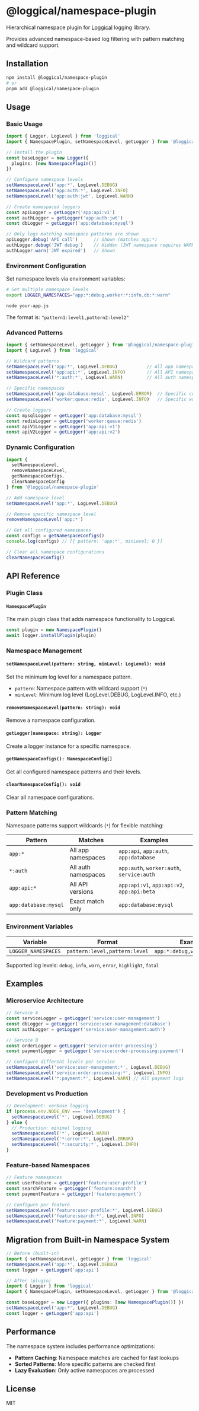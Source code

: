 # @loggical/namespace-plugin

Hierarchical namespace plugin for [Loggical](https://github.com/ilancohen/loggical) logging library.

Provides advanced namespace-based log filtering with pattern matching and wildcard support.

## Installation

```bash
npm install @loggical/namespace-plugin
# or
pnpm add @loggical/namespace-plugin
```

## Usage

### Basic Usage

```typescript
import { Logger, LogLevel } from 'loggical'
import { NamespacePlugin, setNamespaceLevel, getLogger } from '@loggical/namespace-plugin'

// Install the plugin
const baseLogger = new Logger({
  plugins: [new NamespacePlugin()]
})

// Configure namespace levels
setNamespaceLevel('app:*', LogLevel.DEBUG)
setNamespaceLevel('app:auth:*', LogLevel.INFO)
setNamespaceLevel('app:auth:jwt', LogLevel.WARN)

// Create namespaced loggers
const apiLogger = getLogger('app:api:v1')
const authLogger = getLogger('app:auth:jwt')
const dbLogger = getLogger('app:database:mysql')

// Only logs matching namespace patterns are shown
apiLogger.debug('API call')      // Shown (matches app:*)
authLogger.debug('JWT debug')    // Hidden (JWT namespace requires WARN+)
authLogger.warn('JWT expired')   // Shown
```

### Environment Configuration

Set namespace levels via environment variables:

```bash
# Set multiple namespace levels
export LOGGER_NAMESPACES="app:*:debug,worker:*:info,db:*:warn"

node your-app.js
```

The format is: `"pattern1:level1,pattern2:level2"`

### Advanced Patterns

```typescript
import { setNamespaceLevel, getLogger } from '@loggical/namespace-plugin'
import { LogLevel } from 'loggical'

// Wildcard patterns
setNamespaceLevel('app:*', LogLevel.DEBUG)           // All app namespaces
setNamespaceLevel('app:api:*', LogLevel.INFO)        // All API namespaces
setNamespaceLevel('*:auth:*', LogLevel.WARN)         // All auth namespaces

// Specific namespaces
setNamespaceLevel('app:database:mysql', LogLevel.ERROR)  // Specific component
setNamespaceLevel('worker:queue:redis', LogLevel.INFO)   // Specific worker

// Create loggers
const mysqlLogger = getLogger('app:database:mysql')
const redisLogger = getLogger('worker:queue:redis')
const apiV1Logger = getLogger('app:api:v1')
const apiV2Logger = getLogger('app:api:v2')
```

### Dynamic Configuration

```typescript
import { 
  setNamespaceLevel, 
  removeNamespaceLevel, 
  getNamespaceConfigs,
  clearNamespaceConfig 
} from '@loggical/namespace-plugin'

// Add namespace level
setNamespaceLevel('app:*', LogLevel.DEBUG)

// Remove specific namespace level
removeNamespaceLevel('app:*')

// Get all configured namespaces
const configs = getNamespaceConfigs()
console.log(configs) // [{ pattern: 'app:*', minLevel: 0 }]

// Clear all namespace configurations
clearNamespaceConfig()
```

## API Reference

### Plugin Class

#### `NamespacePlugin`

The main plugin class that adds namespace functionality to Loggical.

```typescript
const plugin = new NamespacePlugin()
await logger.installPlugin(plugin)
```

### Namespace Management

#### `setNamespaceLevel(pattern: string, minLevel: LogLevel): void`

Set the minimum log level for a namespace pattern.

- `pattern`: Namespace pattern with wildcard support (`*`)
- `minLevel`: Minimum log level (LogLevel.DEBUG, LogLevel.INFO, etc.)

#### `removeNamespaceLevel(pattern: string): void`

Remove a namespace configuration.

#### `getLogger(namespace: string): Logger`

Create a logger instance for a specific namespace.

#### `getNamespaceConfigs(): NamespaceConfig[]`

Get all configured namespace patterns and their levels.

#### `clearNamespaceConfig(): void`

Clear all namespace configurations.

### Pattern Matching

Namespace patterns support wildcards (`*`) for flexible matching:

| Pattern | Matches | Examples |
|---------|---------|----------|
| `app:*` | All app namespaces | `app:api`, `app:auth`, `app:database` |
| `*:auth` | All auth namespaces | `app:auth`, `worker:auth`, `service:auth` |
| `app:api:*` | All API versions | `app:api:v1`, `app:api:v2`, `app:api:beta` |
| `app:database:mysql` | Exact match only | `app:database:mysql` |

### Environment Variables

| Variable | Format | Example |
|----------|--------|---------|
| `LOGGER_NAMESPACES` | `pattern:level,pattern:level` | `app:*:debug,worker:*:info` |

Supported log levels: `debug`, `info`, `warn`, `error`, `highlight`, `fatal`

## Examples

### Microservice Architecture

```typescript
// Service A
const serviceLogger = getLogger('service:user-management')
const dbLogger = getLogger('service:user-management:database')
const authLogger = getLogger('service:user-management:auth')

// Service B  
const orderLogger = getLogger('service:order-processing')
const paymentLogger = getLogger('service:order-processing:payment')

// Configure different levels per service
setNamespaceLevel('service:user-management:*', LogLevel.DEBUG)
setNamespaceLevel('service:order-processing:*', LogLevel.INFO)
setNamespaceLevel('*:payment:*', LogLevel.WARN) // All payment logs
```

### Development vs Production

```typescript
// Development: verbose logging
if (process.env.NODE_ENV === 'development') {
  setNamespaceLevel('*', LogLevel.DEBUG)
} else {
  // Production: minimal logging
  setNamespaceLevel('*', LogLevel.WARN)
  setNamespaceLevel('*:error:*', LogLevel.ERROR)
  setNamespaceLevel('*:security:*', LogLevel.INFO)
}
```

### Feature-based Namespaces

```typescript
// Feature namespaces
const userFeature = getLogger('feature:user-profile')
const searchFeature = getLogger('feature:search')
const paymentFeature = getLogger('feature:payment')

// Configure per feature
setNamespaceLevel('feature:user-profile:*', LogLevel.DEBUG)
setNamespaceLevel('feature:search:*', LogLevel.INFO)
setNamespaceLevel('feature:payment:*', LogLevel.WARN)
```

## Migration from Built-in Namespace System

```typescript
// Before (built-in)
import { setNamespaceLevel, getLogger } from 'loggical'
setNamespaceLevel('app:*', LogLevel.DEBUG)
const logger = getLogger('app:api')

// After (plugin)
import { Logger } from 'loggical'
import { NamespacePlugin, setNamespaceLevel, getLogger } from '@loggical/namespace-plugin'

const baseLogger = new Logger({ plugins: [new NamespacePlugin()] })
setNamespaceLevel('app:*', LogLevel.DEBUG)
const logger = getLogger('app:api')
```

## Performance

The namespace system includes performance optimizations:

- **Pattern Caching**: Namespace matches are cached for fast lookups
- **Sorted Patterns**: More specific patterns are checked first
- **Lazy Evaluation**: Only active namespaces are processed

## License

MIT
